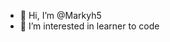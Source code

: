 - 👋 Hi, I’m @Markyh5
- 👀 I’m interested in learner to code


<!---
Markyh5/Markyh5 is a ✨ special ✨ repository because its `README.md` (this file) appears on your GitHub profile.
You can click the Preview link to take a look at your changes.
--->
